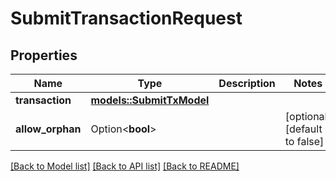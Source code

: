# SubmitTransactionRequest

## Properties

| Name             | Type                                          | Description | Notes                        |
| ---------------- | --------------------------------------------- | ----------- | ---------------------------- |
| **transaction**  | [**models::SubmitTxModel**](SubmitTxModel.md) |             |
| **allow_orphan** | Option<**bool**>                              |             | [optional][default to false] |

[[Back to Model list]](../README.md#documentation-for-models) [[Back to API list]](../README.md#documentation-for-api-endpoints) [[Back to README]](../README.md)
